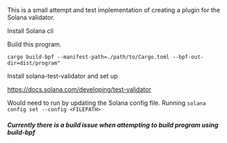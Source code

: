 This is a small attempt and test implementation of creating a plugin for the Solana validator.

Install Solana cli

Build this program.

`cargo build-bpf --manifest-path=./path/to/Cargo.toml --bpf-out-dir=dist/program"`

Install solana-test-validator and set up 

https://docs.solana.com/developing/test-validator

Would need to run by updating the Solana config file. Running `solana config set --config <FILEPATH>`

##### Currently there is a build issue when attempting to build program using build-bpf